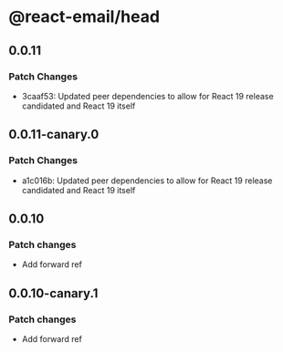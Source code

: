 # @react-email/head

## 0.0.11

### Patch Changes

- 3caaf53: Updated peer dependencies to allow for React 19 release candidated and React 19 itself

## 0.0.11-canary.0

### Patch Changes

- a1c016b: Updated peer dependencies to allow for React 19 release candidated and React 19 itself

## 0.0.10

### Patch changes

- Add forward ref

## 0.0.10-canary.1

### Patch changes

- Add forward ref
